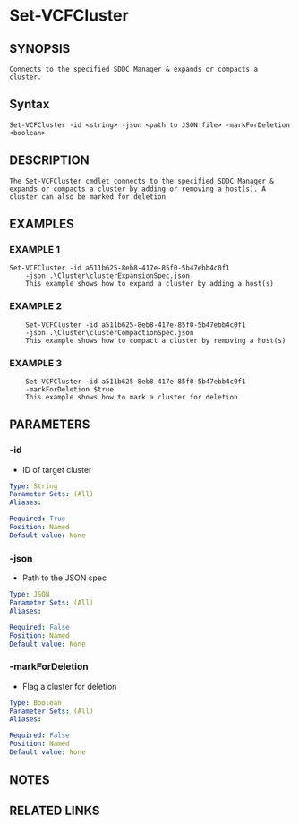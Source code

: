# Set-VCFCluster

## SYNOPSIS
    Connects to the specified SDDC Manager & expands or compacts a cluster.

## Syntax
```
Set-VCFCluster -id <string> -json <path to JSON file> -markForDeletion <boolean>
```

## DESCRIPTION
	The Set-VCFCluster cmdlet connects to the specified SDDC Manager & expands or compacts a cluster by adding or removing a host(s). A cluster can also be marked for deletion


## EXAMPLES

### EXAMPLE 1
```
Set-VCFCluster -id a511b625-8eb8-417e-85f0-5b47ebb4c0f1 
	-json .\Cluster\clusterExpansionSpec.json
    This example shows how to expand a cluster by adding a host(s) 
```

### EXAMPLE 2
```
	Set-VCFCluster -id a511b625-8eb8-417e-85f0-5b47ebb4c0f1 
	-json .\Cluster\clusterCompactionSpec.json
    This example shows how to compact a cluster by removing a host(s)
```	
### EXAMPLE 3
```
	Set-VCFCluster -id a511b625-8eb8-417e-85f0-5b47ebb4c0f1 
	-markForDeletion $true
    This example shows how to mark a cluster for deletion
```

## PARAMETERS

### -id
- ID of target cluster

```yaml
Type: String
Parameter Sets: (All)
Aliases:

Required: True
Position: Named
Default value: None
```
### -json
- Path to the JSON spec

```yaml
Type: JSON
Parameter Sets: (All)
Aliases:

Required: False
Position: Named
Default value: None
```
### -markForDeletion
- Flag a cluster for deletion

```yaml
Type: Boolean
Parameter Sets: (All)
Aliases:

Required: False
Position: Named
Default value: None
```
## NOTES

## RELATED LINKS

